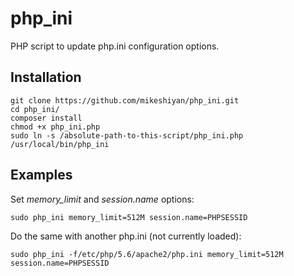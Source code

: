 # php_ini
PHP script to update php.ini configuration options.

## Installation
```
git clone https://github.com/mikeshiyan/php_ini.git
cd php_ini/
composer install
chmod +x php_ini.php
sudo ln -s /absolute-path-to-this-script/php_ini.php /usr/local/bin/php_ini
```

## Examples
Set *memory_limit* and *session.name* options:
```
sudo php_ini memory_limit=512M session.name=PHPSESSID
```
Do the same with another php.ini (not currently loaded):
```
sudo php_ini -f/etc/php/5.6/apache2/php.ini memory_limit=512M session.name=PHPSESSID
```
